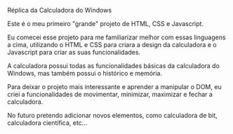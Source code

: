 Réplica da Calculadora do Windows

Este é o meu primeiro "grande" projeto de HTML, CSS e Javascript.

Eu comecei esse projeto para me familiarizar melhor com essas linguagens a cima, utilizando o HTML e CSS para criara a design da calculadora e o Javascript para criar as suas funcionalidades.

A calculadora possui todas as funcionalidades básicas da calculadora do Windows, mas também possui o histórico e memória. 

Para deixar o projeto mais interessante e aprender a manipular o DOM, eu criei a funcionalidades de movimentar, minimizar, maximizar e fechar a calculadora.

No futuro pretendo adicionar novos elementos, como calculadora de bit, calculadora científica, etc...
